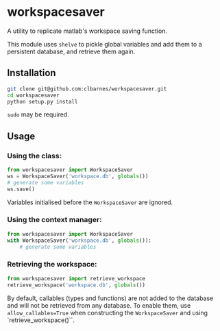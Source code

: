 # workspacesaver

A utility to replicate matlab's workspace saving function.

This module uses `shelve` to pickle global variables and add them to a persistent database, and retrieve them again.

## Installation

```bash
git clone git@github.com:clbarnes/workspacesaver.git
cd workspacesaver
python setup.py install
```

`sudo` may be required.

## Usage

### Using the class:

```python
from workspacesaver import WorkspaceSaver
ws = WorkspaceSaver('workspace.db', globals())
# generate some variables
ws.save()
```

Variables initialised before the `WorkspaceSaver` are ignored.

### Using the context manager:

```python
from workspacesaver import WorkspaceSaver
with WorkspaceSaver('workspace.db', globals()):
    # generate some variables
```

### Retrieving the workspace:
```python
from workspacesaver import retrieve_workspace
retrieve_workspace('workspace.db', globals())
```

By default, callables (types and functions) are not added to the database and will not be retrieved from any database. To enable them, use `allow_callables=True` when constructing the `WorkspaceSaver` and using `retrieve_workspace()``.
